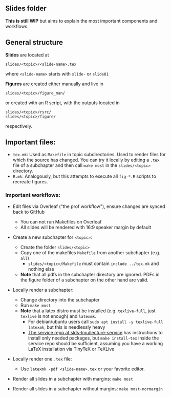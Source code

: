 ## Slides folder

**This is still WIP** but aims to explain the most important components and workflows.

## General structure

**Slides** are located at

```
slides/<topic>/<slide-name>.tex
```

where `<slide-name>` starts with `slide-` or `slide01`

**Figures** are created either manually and live in

```
slides/<topic>/figure_man/
```

or created with an R script, with the outputs located in

```
slides/<topic>/rsrc/
slides/<topic>/figure/
```

respectively.

## Important files:

- `tex.mk`: Used as `Makefile` in topic subdirectories. Used to render files for which the source has changed.
  You can try it locally by editing a `.tex` file of a subchapter and then call `make most` in the `slides/<topic>` directory.
- `R.mk`: Analogously, but this attempts to execute all `fig-*.R` scripts to recreate figures.

### Important workflows:

- Edit files via Overleaf ("the prof workflow"), ensure changes are synced back to GitHub
  - You can not run Makefiles on Overleaf
  - All slides will be rendered with 16:9 speaker margin by default

- Create a new subchapter for `<topic>`:
  - Create the folder `slides/<topic>`
  - Copy one of the makefiles `Makefile` from another subchapter (e.g. `all`)
     - `slides/<topic>/Makefile` must contain `include ../tex.mk` and nothing else
  - __Note__ that all pdfs in the subchapter directory are ignored. PDFs in the figure folder of a subchapter on the other hand are valid.
- Locally render a subchapter:
  - Change directory into the subchapter
  - Run `make most`
  - __Note__ that a latex distro must be installed (e.g. `texlive-full`, just `texlive` is not enough) and `latexmk`.
    - For debian/ubuntu users call `sudo apt install -y texlive-full latexmk`, but this is needlessly heavy
    - [The service repo at slds-lmu/lecture-service](https://github.com/slds-lmu/lecture_service/tree/main) has instructions to install only needed packages,
      but `make install-tex` inside the service repo should be sufficient, assuming you have a working LaTeX installation via TinyTeX or TeXLive

- Locally render one `.tex` file:
  - Use `latexmk -pdf <slide-name>.tex` or your favorite editor.


- Render all slides in a subchapter with margins: `make most`
- Render all slides in a subchapter without margins: `make most-normargin`

